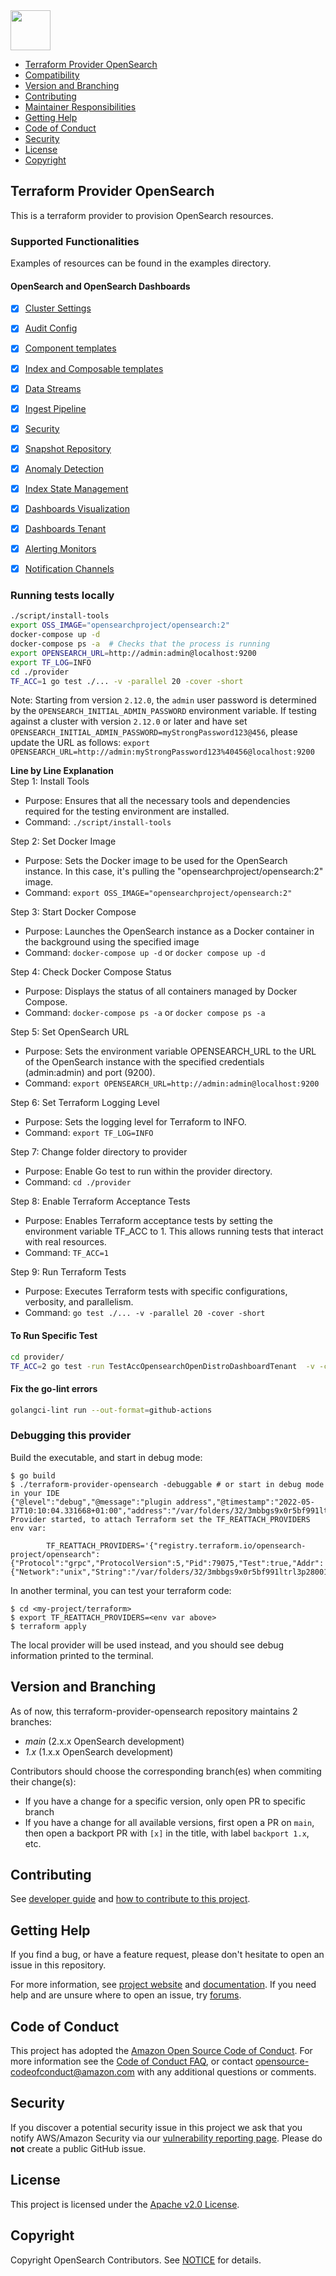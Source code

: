 <img src="https://opensearch.org/assets/brand/SVG/Logo/opensearch_logo_default.svg" height="64px"/>

- [Terraform Provider OpenSearch](#Terraform-Provider-OpenSearch)
- [Compatibility](#compatibility)
- [Version and Branching](#version-and-branching)
- [Contributing](#contributing)
- [Maintainer Responsibilities](MAINTAINERS.md)
- [Getting Help](#getting-help)
- [Code of Conduct](#code-of-conduct)
- [Security](#security)
- [License](#license)
- [Copyright](#copyright)

## Terraform Provider OpenSearch
This is a terraform provider to provision OpenSearch resources.

### Supported Functionalities 

Examples of resources can be found in the examples directory.

#### OpenSearch and OpenSearch Dashboards

- [x] [Cluster Settings](https://opensearch.org/docs/latest/api-reference/cluster-api/cluster-settings/)
- [x] [Audit Config](https://opensearch.org/docs/latest/security/audit-logs/index/)
- [x] [Component templates](https://opensearch.org/docs/latest/dashboards/im-dashboards/component-templates/)
- [x] [Index and Composable templates](https://opensearch.org/docs/latest/im-plugin/index-templates/)
- [x] [Data Streams](https://opensearch.org/docs/2.9/dashboards/im-dashboards/datastream/)
- [x] [Ingest Pipeline](https://opensearch.org/docs/2.9/api-reference/ingest-apis/create-update-ingest/)
- [x] [Security](https://opensearch.org/docs/latest/security/index/)
- [x] [Snapshot Repository](https://opensearch.org/docs/2.9/tuning-your-cluster/availability-and-recovery/snapshots/snapshot-restore/#register-repository)
- [x] [Anomaly Detection](https://opensearch.org/docs/latest/observing-your-data/ad/index/)
- [x] [Index State Management](https://opensearch.org/docs/latest/im-plugin/ism/index/)
- [x] [Dashboards Visualization](https://opensearch.org/docs/latest/dashboards/visualize/viz-index/)
- [x] [Dashboards Tenant](https://opensearch.org/docs/latest/security/multi-tenancy/tenant-index/)
- [x] [Alerting Monitors](https://opensearch.org/docs/latest/observing-your-data/alerting/monitors/)
- [x] [Notification Channels](https://opensearch.org/docs/latest/observing-your-data/notifications/index/)


### Running tests locally

```sh
./script/install-tools
export OSS_IMAGE="opensearchproject/opensearch:2"
docker-compose up -d
docker-compose ps -a  # Checks that the process is running
export OPENSEARCH_URL=http://admin:admin@localhost:9200
export TF_LOG=INFO
cd ./provider
TF_ACC=1 go test ./... -v -parallel 20 -cover -short
```
Note:  Starting from version `2.12.0`, the `admin` user password is determined by the `OPENSEARCH_INITIAL_ADMIN_PASSWORD` environment variable. If testing against a cluster with version `2.12.0` or later and have set `OPENSEARCH_INITIAL_ADMIN_PASSWORD=myStrongPassword123@456`, please update the URL as follows: `export OPENSEARCH_URL=http://admin:myStrongPassword123%40456@localhost:9200`

**Line by Line Explanation**  
Step 1: Install Tools

- Purpose: Ensures that all the necessary tools and dependencies required for the testing environment are installed.
- Command:
  `./script/install-tools`

Step 2: Set Docker Image  
- Purpose: Sets the Docker image to be used for the OpenSearch instance. In this case, it's pulling the "opensearchproject/opensearch:2" image.
- Command:
`export OSS_IMAGE="opensearchproject/opensearch:2"`

Step 3: Start Docker Compose
- Purpose: Launches the OpenSearch instance as a Docker container in the background using the specified image
- Command:
`docker-compose up -d` or `docker compose up -d`

Step 4: Check Docker Compose Status
- Purpose: Displays the status of all containers managed by Docker Compose.
- Command: 
`docker-compose ps -a` or `docker compose ps -a`

Step 5: Set OpenSearch URL

- Purpose: Sets the environment variable OPENSEARCH_URL to the URL of the OpenSearch instance with the specified credentials (admin:admin) and port (9200).
- Command: 
`export OPENSEARCH_URL=http://admin:admin@localhost:9200`

Step 6: Set Terraform Logging Level
- Purpose: Sets the logging level for Terraform to INFO.
- Command: 
`export TF_LOG=INFO`

Step 7: Change folder directory to provider
- Purpose: Enable Go test to run within the provider directory.
- Command:
`cd ./provider`

Step 8: Enable Terraform Acceptance Tests

- Purpose: Enables Terraform acceptance tests by setting the environment variable TF_ACC to 1. This allows running tests that interact with real resources.
- Command: 
`TF_ACC=1`

Step 9: Run Terraform Tests

- Purpose: Executes Terraform tests with specific configurations, verbosity, and parallelism.
- Command: 
`go test ./... -v -parallel 20 -cover -short`


#### To Run Specific Test
```sh
cd provider/
TF_ACC=2 go test -run TestAccOpensearchOpenDistroDashboardTenant  -v -cover -short
```

#### Fix the go-lint errors

```sh
golangci-lint run --out-format=github-actions 
```


### Debugging this provider

Build the executable, and start in debug mode:

```console
$ go build
$ ./terraform-provider-opensearch -debuggable # or start in debug mode in your IDE
{"@level":"debug","@message":"plugin address","@timestamp":"2022-05-17T10:10:04.331668+01:00","address":"/var/folders/32/3mbbgs9x0r5bf991ltrl3p280010fs/T/plugin1346340234","network":"unix"}
Provider started, to attach Terraform set the TF_REATTACH_PROVIDERS env var:

        TF_REATTACH_PROVIDERS='{"registry.terraform.io/opensearch-project/opensearch":{"Protocol":"grpc","ProtocolVersion":5,"Pid":79075,"Test":true,"Addr":{"Network":"unix","String":"/var/folders/32/3mbbgs9x0r5bf991ltrl3p280010fs/T/plugin1346340234"}}}'
```

In another terminal, you can test your terraform code:

```console
$ cd <my-project/terraform>
$ export TF_REATTACH_PROVIDERS=<env var above>
$ terraform apply
```

The local provider will be used instead, and you should see debug information printed to the terminal.

## Version and Branching
As of now, this terraform-provider-opensearch repository maintains 2 branches:
* _main_ (2.x.x OpenSearch development)
* _1.x_ (1.x.x OpenSearch development)

Contributors should choose the corresponding branch(es) when commiting their change(s):
* If you have a change for a specific version, only open PR to specific branch
* If you have a change for all available versions, first open a PR on `main`, then open a backport PR with `[x]` in the title, with label `backport 1.x`, etc.

## Contributing

See [developer guide](DEVELOPER_GUIDE.md) and [how to contribute to this project](CONTRIBUTING.md). 

## Getting Help

If you find a bug, or have a feature request, please don't hesitate to open an issue in this repository.

For more information, see [project website](https://opensearch.org/) and [documentation](https://opensearch.org/docs/latest/). If you need help and are unsure where to open an issue, try [forums](https://discuss.opendistrocommunity.dev/).

## Code of Conduct

This project has adopted the [Amazon Open Source Code of Conduct](CODE_OF_CONDUCT.md). For more information see the [Code of Conduct FAQ](https://aws.github.io/code-of-conduct-faq), or contact [opensource-codeofconduct@amazon.com](mailto:opensource-codeofconduct@amazon.com) with any additional questions or comments.

## Security

If you discover a potential security issue in this project we ask that you notify AWS/Amazon Security via our [vulnerability reporting page](http://aws.amazon.com/security/vulnerability-reporting/). Please do **not** create a public GitHub issue.

## License

This project is licensed under the [Apache v2.0 License](LICENSE).

## Copyright

Copyright OpenSearch Contributors. See [NOTICE](NOTICE) for details.
